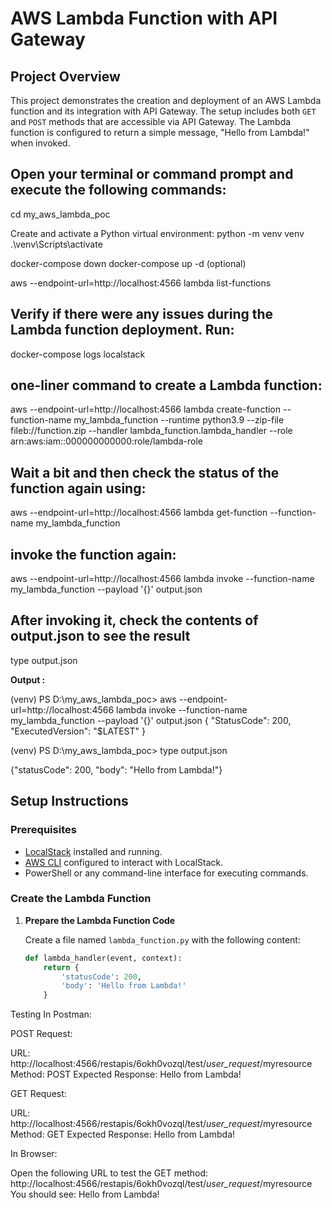 # AWS Lambda Function with API Gateway

## Project Overview

This project demonstrates the creation and deployment of an AWS Lambda function and its integration with API Gateway. The setup includes both `GET` and `POST` methods that are accessible via API Gateway. The Lambda function is configured to return a simple message, "Hello from Lambda!" when invoked.

## Open your terminal or command prompt and execute the following commands:

cd my_aws_lambda_poc


Create and activate a Python virtual environment:
python -m venv venv
.\venv\Scripts\activate


docker-compose down
docker-compose up -d  (optional)

aws --endpoint-url=http://localhost:4566 lambda list-functions

## Verify if there were any issues during the Lambda function deployment. Run:

docker-compose logs localstack

## one-liner command to create a Lambda function:

aws --endpoint-url=http://localhost:4566 lambda create-function --function-name my_lambda_function --runtime python3.9 --zip-file fileb://function.zip --handler lambda_function.lambda_handler --role arn:aws:iam::000000000000:role/lambda-role


## Wait a bit and then check the status of the function again using:


aws --endpoint-url=http://localhost:4566 lambda get-function --function-name my_lambda_function


## invoke the function again:

aws --endpoint-url=http://localhost:4566 lambda invoke --function-name my_lambda_function --payload '{}' output.json

##  After invoking it, check the contents of output.json to see the result

type output.json




**Output :**

(venv) PS D:\my_aws_lambda_poc> aws --endpoint-url=http://localhost:4566 lambda invoke --function-name my_lambda_function --payload '{}' output.json
{
    "StatusCode": 200,
    "ExecutedVersion": "$LATEST"
}

(venv) PS D:\my_aws_lambda_poc> type output.json

{"statusCode": 200, "body": "Hello from Lambda!"}






## Setup Instructions

### Prerequisites

- [LocalStack](https://github.com/localstack/localstack) installed and running.
- [AWS CLI](https://aws.amazon.com/cli/) configured to interact with LocalStack.
- PowerShell or any command-line interface for executing commands.

### Create the Lambda Function

1. **Prepare the Lambda Function Code**

   Create a file named `lambda_function.py` with the following content:

   ```python
   def lambda_handler(event, context):
       return {
           'statusCode': 200,
           'body': 'Hello from Lambda!'
       }


Testing
In Postman:

POST Request:

URL: http://localhost:4566/restapis/6okh0vozql/test/_user_request_/myresource
Method: POST
Expected Response: Hello from Lambda!


GET Request:

URL: http://localhost:4566/restapis/6okh0vozql/test/_user_request_/myresource
Method: GET
Expected Response: Hello from Lambda!

In Browser:

Open the following URL to test the GET method:
http://localhost:4566/restapis/6okh0vozql/test/_user_request_/myresource
You should see: Hello from Lambda!